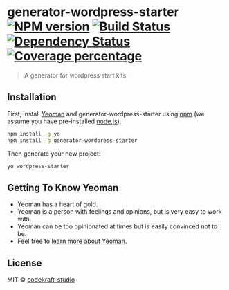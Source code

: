 # generator-wordpress-starter [![NPM version][npm-image]][npm-url] [![Build Status][travis-image]][travis-url] [![Dependency Status][daviddm-image]][daviddm-url] [![Coverage percentage][coveralls-image]][coveralls-url]
> A generator for wordpress start kits.

## Installation

First, install [Yeoman](http://yeoman.io) and generator-wordpress-starter using [npm](https://www.npmjs.com/) (we assume you have pre-installed [node.js](https://nodejs.org/)).

```bash
npm install -g yo
npm install -g generator-wordpress-starter
```

Then generate your new project:

```bash
yo wordpress-starter
```

## Getting To Know Yeoman

 * Yeoman has a heart of gold.
 * Yeoman is a person with feelings and opinions, but is very easy to work with.
 * Yeoman can be too opinionated at times but is easily convinced not to be.
 * Feel free to [learn more about Yeoman](http://yeoman.io/).

## License

MIT © [codekraft-studio](https://codekraft.it)


[npm-image]: https://badge.fury.io/js/generator-wordpress-starter.svg
[npm-url]: https://npmjs.org/package/generator-wordpress-starter
[travis-image]: https://travis-ci.org/codekraft-studio/generator-wordpress-starter.svg?branch=master
[travis-url]: https://travis-ci.org/codekraft-studio/generator-wordpress-starter
[daviddm-image]: https://david-dm.org/codekraft-studio/generator-wordpress-starter.svg?theme=shields.io
[daviddm-url]: https://david-dm.org/codekraft-studio/generator-wordpress-starter
[coveralls-image]: https://coveralls.io/repos/codekraft-studio/generator-wordpress-starter/badge.svg
[coveralls-url]: https://coveralls.io/r/codekraft-studio/generator-wordpress-starter
